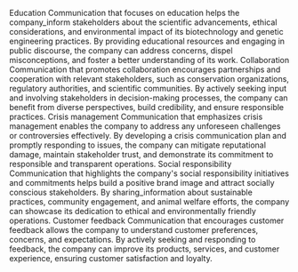   Education
	Communication that focuses on education helps the company_inform stakeholders about the scientific advancements, ethical considerations, and environmental impact of its biotechnology and genetic engineering practices. By providing educational resources and engaging in public discourse, the company can address concerns, dispel misconceptions, and foster a better understanding of its work.
Collaboration
	Communication that promotes collaboration encourages partnerships and cooperation with relevant stakeholders, such as conservation organizations, regulatory authorities, and scientific communities. By actively seeking input and involving stakeholders in decision-making processes, the company can benefit from diverse perspectives, build credibility, and ensure responsible practices.
Crisis management
	Communication that emphasizes crisis management enables the company to address any unforeseen challenges or controversies effectively. By developing a crisis communication plan and promptly responding to issues, the company can mitigate reputational damage, maintain stakeholder trust, and demonstrate its commitment to responsible and transparent operations.
Social responsibility
	Communication that highlights the company's social responsibility initiatives and commitments helps build a positive brand image and attract socially conscious stakeholders. By sharing_information about sustainable practices, community engagement, and animal welfare efforts, the company can showcase its dedication to ethical and environmentally friendly operations.
Customer feedback
	Communication that encourages customer feedback allows the company to understand customer preferences, concerns, and expectations. By actively seeking and responding to feedback, the company can improve its products, services, and customer experience, ensuring customer satisfaction and loyalty.

